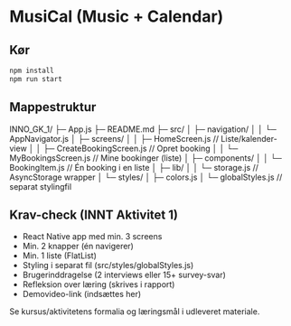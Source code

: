 # MusiCal (Music + Calendar)

## Kør

```bash
npm install
npm run start
```

## Mappestruktur

INNO_GK_1/
├─ App.js
├─ README.md
├─ src/
│ ├─ navigation/
│ │ └─ AppNavigator.js
│ ├─ screens/
│ │ ├─ HomeScreen.js // Liste/kalender-view
│ │ ├─ CreateBookingScreen.js // Opret booking
│ │ └─ MyBookingsScreen.js // Mine bookinger (liste)
│ ├─ components/
│ │ └─ BookingItem.js // Én booking i en liste
│ ├─ lib/
│ │ └─ storage.js // AsyncStorage wrapper
│ └─ styles/
│ ├─ colors.js
│ └─ globalStyles.js // separat stylingfil

## Krav-check (INNT Aktivitet 1)

- React Native app med min. 3 screens
- Min. 2 knapper (én navigerer)
- Min. 1 liste (FlatList)
- Styling i separat fil (src/styles/globalStyles.js)
- Brugerinddragelse (2 interviews eller 15+ survey-svar)
- Refleksion over læring (skrives i rapport)
- Demovideo-link (indsættes her)

Se kursus/aktivitetens formalia og læringsmål i udleveret materiale.